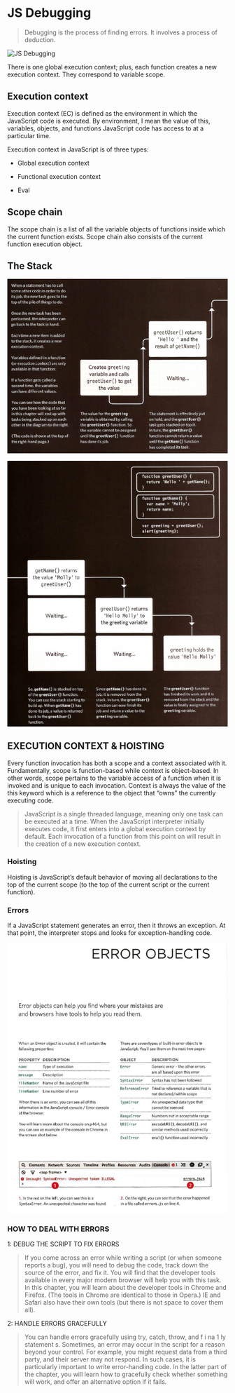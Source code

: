 # JS Debugging

>Debugging is the process of finding errors. It involves a process of deduction.

![JS Debugging](https://image.slidesharecdn.com/debugging-javascript-web-141030080414-conversion-gate02/95/debugging-javascript-1-638.jpg?cb=1415345877)

There is one global execution context; plus, each function creates a new execution context. They correspond to variable scope.

## Execution context

Execution context (EC) is defined as the environment in which the JavaScript code is executed. By environment, I mean the value of this, variables, objects, and functions JavaScript code has access to at a particular time.

Execution context in JavaScript is of three types:

* Global execution context

* Functional execution context

* Eval

## Scope chain

The scope chain is a list of all the variable objects of functions inside which the current function exists. Scope chain also consists of the current function execution object.

## The Stack

![stack](./gallery/stack.jpg)

![stack](./gallery/stack2.jpg)

## EXECUTION CONTEXT & HOISTING

Every function invocation has both a scope and a context associated with it. Fundamentally, scope is function-based while context is object-based. In other words, scope pertains to the variable access of a function when it is invoked and is unique to each invocation. Context is always the value of the this keyword which is a reference to the object that “owns” the currently executing code.

>JavaScript is a single threaded language, meaning only one task can be executed at a time. When the JavaScript interpreter initially executes code, it first enters into a global execution context by default. Each invocation of a function from this point on will result in the creation of a new execution context.

### Hoisting

Hoisting is JavaScript’s default behavior of moving all declarations to the top of the current scope (to the top of the current script or the current function).

### Errors

If a JavaScript statement generates an error, then it throws an exception.
At that point, the interpreter stops and looks for exception-handling code.

![error object](./gallery/eo.jpg)

### HOW TO DEAL WITH ERRORS

1: DEBUG THE SCRIPT TO FIX ERRORS

>If you come across an error while writing a script (or when someone reports a bug), you will need to debug the code, track down the source of the error, and fix it. You will find that the developer tools available in every major modern browser will help you with this task. In this chapter, you will learn about the developer tools in Chrome and Firefox. (The tools in Chrome are identical to those in Opera.) IE and Safari also have their own tools (but there is not space to cover them all).

2: HANDLE ERRORS GRACEFULLY

>You can handle errors gracefully using try, catch, throw, and f i na 1 ly statement s. Sometimes, an error may occur in the script for a reason beyond your control. For example, you might request data from a third party, and their server may not respond. In such cases, it is particularly important to write error-handling code. In the latter part of the chapter, you will learn how to gracefully check whether something will work, and offer an alternative option if it fails.
